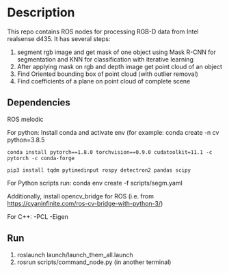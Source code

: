 # Description
This repo contains ROS nodes for processing RGB-D data from Intel realsense d435.
It has several steps:
1. segment rgb image and get mask of one object using Mask R-CNN for segmentation and KNN for classification with iterative learning
2. After applying mask on rgb and depth image get point cloud of an object
3. Find Oriented bounding box of point cloud (with outlier removal)
4. Find coefficients of a plane on point cloud of complete scene

## Dependencies
ROS melodic

For python:
Install conda and activate env (for example: conda create -n cv python=3.8.5
```
conda install pytorch==1.8.0 torchvision==0.9.0 cudatoolkit=11.1 -c pytorch -c conda-forge

pip3 install tqdm pytimedinput rospy detectron2 pandas scipy
```
For Python scripts run: conda env create -f scripts/segm.yaml

Additionally, install opencv_bridge for ROS (i.e. from https://cyaninfinite.com/ros-cv-bridge-with-python-3/)

For C++:
-PCL
-Eigen


## Run 
1. roslaunch launch/launch_them_all.launch
2. rosrun scripts/command_node.py (in another terminal)
